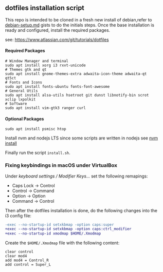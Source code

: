 ## dotfiles installation script

This repo is intended to be cloned in a fresh new install of debian,refer to [debian-setup.md](https://gist.github.com/alemures/bb9625bb909b7ddf45c03e766359010e) gists to do the initials steps. Once the base installation is ready and configured, install the required packages.

see: https://www.atlassian.com/git/tutorials/dotfiles

#### Required Packages

```
# Window Manager and terminal
sudo apt install xorg i3 rxvt-unicode
# Themes gtk and qt
sudo apt install gnome-themes-extra adwaita-icon-theme adwaita-qt qt5ct
# Fonts and Icons
sudo apt install fonts-ubuntu fonts-font-awesome
# General Utils
sudo apt install alsa-utils hsetroot git dunst libnotify-bin scrot xclip lxpolkit
# Software
sudo apt install vim-gtk3 ranger curl
```

#### Optional Packages

```
sudo apt install psmisc htop
```

Install nvm and nodejs LTS since some scripts are written in nodejs see [nvm install](https://github.com/nvm-sh/nvm#install--update-script)

Finally run the script `install.sh`.

### Fixing keybindings in macOS under VirtualBox

Under _keyboard settings / Modifier Keys..._ set the following remapings:

- Caps Lock -> Control
- Control -> Command
- Option -> Option
- Command -> Control

Then after the dotfiles installation is done, do the following changes into the i3 config file:

```diff
-exec --no-startup-id setxkbmap -option caps:super
+exec --no-startup-id setxkbmap -option caps:ctrl_modifier
+exec --no-startup-id xmodmap $HOME/.Xmodmap
```

Create the `$HOME/.Xmodmap` file with the following content:

```
clear control
clear mod4
add mod4 = Control_R
add control = Super_L
```
